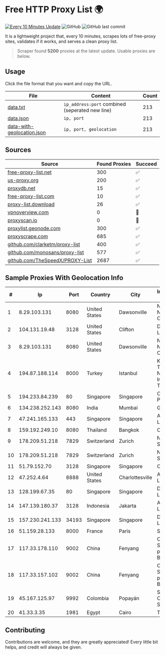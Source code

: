 
# Free HTTP Proxy List 🌍

[![Every 10 Minutes Update](https://github.com/mertguvencli/http-proxy-list/actions/workflows/main.yml/badge.svg?branch=main)](https://github.com/mertguvencli/http-proxy-list/actions/workflows/main.yml)
![GitHub](https://img.shields.io/github/license/mertguvencli/http-proxy-list)
![GitHub last commit](https://img.shields.io/github/last-commit/mertguvencli/http-proxy-list)

It is a lightweight project that, every 10 minutes, scrapes lots of free-proxy sites, validates if it works, and serves a clean proxy list.


> Scraper found **5200** proxies at the latest update. Usable proxies are below.

## Usage

Click the file format that you want and copy the URL.


|File|Content|Count|
|----|-------|-----|
|[data.txt](https://raw.githubusercontent.com/mertguvencli/http-proxy-list/main/proxy-list/data.txt)|`ip_address:port` combined (seperated new line)|213|
|[data.json](https://raw.githubusercontent.com/mertguvencli/http-proxy-list/main/proxy-list/data.json)|`ip, port`|213|
|[data-with-geolocation.json](https://raw.githubusercontent.com/mertguvencli/http-proxy-list/main/proxy-list/data-with-geolocation.json)|`ip, port, geolocation`|213|

## Sources

|Source|Found Proxies|Succeed|
|------|-------------|-------|
|[free-proxy-list.net](https://free-proxy-list.net)|300|✅|
|[us-proxy.org](https://www.us-proxy.org)|200|✅|
|[proxydb.net](http://proxydb.net)|15|✅|
|[free-proxy-list.com](https://free-proxy-list.com/?page=&port=&type%5B%5D=http&type%5B%5D=https&up_time=0&search=Search)|10|✅|
|[proxy-list.download](https://www.proxy-list.download/HTTP)|26|✅|
|[vpnoverview.com](https://vpnoverview.com/privacy/anonymous-browsing/free-proxy-servers)|0|🚫|
|[proxyscan.io](https://www.proxyscan.io)|0|🚫|
|[proxylist.geonode.com](https://proxylist.geonode.com/api/proxy-list?limit=300&page=1&sort_by=lastChecked&sort_type=desc&protocols=http,https)|300|✅|
|[proxyscrape.com](https://api.proxyscrape.com/v2/?request=displayproxies&protocol=http&timeout=10000&country=all&ssl=all&anonymity=all)|685|✅|
|[github.com/clarketm/proxy-list](https://raw.githubusercontent.com/clarketm/proxy-list/master/proxy-list-raw.txt)|400|✅|
|[github.com/monosans/proxy-list](https://raw.githubusercontent.com/monosans/proxy-list/main/proxies/http.txt)|577|✅|
|[github.com/TheSpeedX/PROXY-List](https://raw.githubusercontent.com/TheSpeedX/PROXY-List/master/http.txt)|2687|✅|


## Sample Proxies With Geolocation Info

|#|Ip|Port|Country|City|Internet Service Provider|
|-|--|----|-------|----|-------------------------|
|1|8.29.103.131|8080|United States|Dawsonville|North Georgia Network Cooperative, Inc|
|2|104.131.19.48|3128|United States|Clifton|DigitalOcean, LLC|
|3|8.29.103.131|8080|United States|Dawsonville|North Georgia Network Cooperative, Inc|
|4|194.87.188.114|8000|Turkey|Istanbul|Kadir Huseyin Tezcan Nosspeed Internet Teknolojileri|
|5|194.233.84.239|80|Singapore|Singapore|Contabo Asia Private Limited|
|6|134.238.252.143|8080|India|Mumbai|Google LLC|
|7|47.241.165.133|443|Singapore|Singapore|Alibaba.com LLC|
|8|159.192.249.10|8080|Thailand|Bangkok|CAT-BB|
|9|178.209.51.218|7829|Switzerland|Zurich|Nine Internet Solutions AG|
|10|178.209.51.218|7829|Switzerland|Zurich|Nine Internet Solutions AG|
|11|51.79.152.70|3128|Singapore|Singapore|OVH SAS|
|12|47.252.4.64|8888|United States|Charlottesville|Alibaba.com LLC|
|13|128.199.67.35|80|Singapore|Singapore|DigitalOcean, LLC|
|14|147.139.180.37|3128|Indonesia|Jakarta|Alibaba.com LLC|
|15|157.230.241.133|34193|Singapore|Singapore|DigitalOcean, LLC|
|16|51.159.28.133|8000|France|Paris|SCALEWAY|
|17|117.33.178.110|9002|China|Fenyang|CHINANET SHAANXI province Cloud Base network|
|18|117.33.157.102|9002|China|Fenyang|CHINANET SHAANXI province Cloud Base network|
|19|45.167.125.97|9992|Colombia|Popayán|Sepcom Comunicaciones SAS|
|20|41.33.3.35|1981|Egypt|Cairo|TE Data|



## Contributing

Contributions are welcome, and they are greatly appreciated! Every
little bit helps, and credit will always be given.

